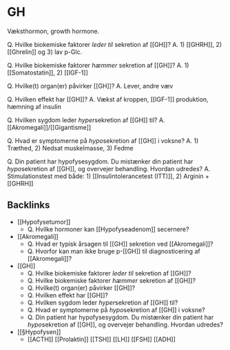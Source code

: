 # GH
Væksthormon, growth hormone.

Q. Hvilke biokemiske faktorer *leder til* sekretion af [[GH]]? 
A. 1) [[GHRH]], 2) [[Ghrelin]] og 3) lav p-Glc.

Q. Hvilke biokemiske faktorer *hæmmer* sekretion af [[GH]]? 
A. 1) [[Somatostatin]], 2) [[IGF-1]]

Q. Hvilke(t) organ(er) påvirker [[GH]]? 
A. Lever, andre væv

Q. Hvilken effekt har [[GH]]? 
A. Vækst af kroppen, [[IGF-1]] produktion, hæmning af insulin

Q. Hvilken sygdom leder *hyper*sekretion af [[GH]] til? 
A. [[Akromegali]]/[[Gigantisme]]

Q. Hvad er symptomerne på *hypo*sekretion af [[GH]] i voksne? 
A. 1) Træthed, 2) Nedsat muskelmasse, 3) Fedme

Q. Din patient har hypofysesygdom. Du mistænker din patient har *hypo*sekretion af [[GH]], og overvejer behandling. Hvordan udredes? 
A. Stimulationstest med både: 1) [[Insulintolerancetest (ITT)]], 2) Arginin + [[GHRH]]


## Backlinks
* [[Hypofysetumor]]
	* Q. Hvilke hormoner kan [[Hypofyseadenom]] secernere?
* [[Akromegali]]
	* Q. Hvad er typisk årsagen til [[GH]] sekretion ved [[Akromegali]]?
	* Q. Hvorfor kan man ikke bruge p-[[GH]] til diagnosticering af [[Akromegali]]?
* [[GH]]
	* Q. Hvilke biokemiske faktorer *leder til* sekretion af [[GH]]? 
	* Q. Hvilke biokemiske faktorer *hæmmer* sekretion af [[GH]]? 
	* Q. Hvilke(t) organ(er) påvirker [[GH]]? 
	* Q. Hvilken effekt har [[GH]]? 
	* Q. Hvilken sygdom leder *hyper*sekretion af [[GH]] til? 
	* Q. Hvad er symptomerne på *hypo*sekretion af [[GH]] i voksne? 
	* Q. Din patient har hypofysesygdom. Du mistænker din patient har *hypo*sekretion af [[GH]], og overvejer behandling. Hvordan udredes? 
* [[§Hypofysen]]
	* [[ACTH]]
[[Prolaktin]]
[[TSH]]
[[LH]]
[[FSH]]
[[ADH]]

<!-- #anki/tag/med/Endocrinology #anki/deck/Medicine -->

<!-- {BearID:0A902D4E-8D9E-461E-8815-EF1CDCA9A193-966-000015CC5D2E50A9} -->
